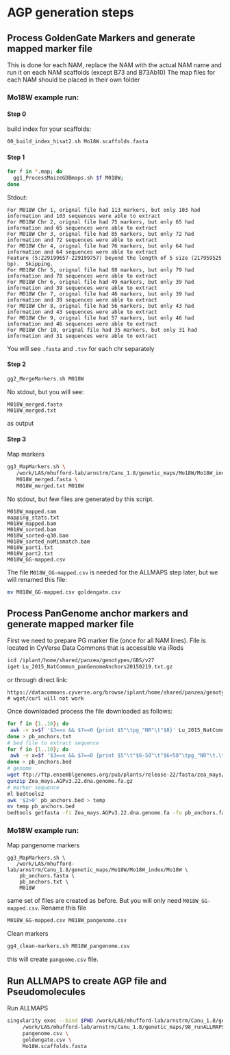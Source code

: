 # AGP generation steps

## Process GoldenGate Markers and generate mapped marker file

This is done for each NAM, replace the NAM with the actual NAM name and run it on each NAM scaffolds (except B73 and B73Ab10)
The map files for each NAM should be placed in their own folder


### Mo18W example run:

#### Step 0

build index for your scaffolds:

```bash
00_build_index_hisat2.sh Mo18W.scaffolds.fasta
```


#### Step 1

```bash
for f in *.map; do
  gg1_ProcessMaizeGDBmaps.sh $f M018W;
done
```

Stdout:
```
For M018W Chr 1, orignal file had 113 markers, but only 103 had information and 103 sequences were able to extract
For M018W Chr 2, orignal file had 75 markers, but only 65 had information and 65 sequences were able to extract
For M018W Chr 3, orignal file had 85 markers, but only 72 had information and 72 sequences were able to extract
For M018W Chr 4, orignal file had 76 markers, but only 64 had information and 64 sequences were able to extract
Feature (5:229199657-229199757) beyond the length of 5 size (217959525 bp).  Skipping.
For M018W Chr 5, orignal file had 88 markers, but only 79 had information and 78 sequences were able to extract
For M018W Chr 6, orignal file had 49 markers, but only 39 had information and 39 sequences were able to extract
For M018W Chr 7, orignal file had 46 markers, but only 39 had information and 39 sequences were able to extract
For M018W Chr 8, orignal file had 56 markers, but only 43 had information and 43 sequences were able to extract
For M018W Chr 9, orignal file had 57 markers, but only 46 had information and 46 sequences were able to extract
For M018W Chr 10, orignal file had 35 markers, but only 31 had information and 31 sequences were able to extract
```

You will see `.fasta` and `.tsv` for each chr separately

#### Step 2

```bash
gg2_MergeMarkers.sh M018W
```

No stdout, but you will see:

```
M018W_merged.fasta
M018W_merged.txt
```

as output

#### Step 3

Map markers

```bash
gg3_MapMarkers.sh \
   /work/LAS/mhufford-lab/arnstrm/Canu_1.8/genetic_maps/Mo18W/Mo18W_index/Mo18W \
   M018W_merged.fasta \
   M018W_merged.txt M018W
```

No stdout, but few files are generated by this script.

```
M018W_mapped.sam
mapping_stats.txt
M018W_mapped.bam
M018W_sorted.bam
M018W_sorted-q30.bam
M018W_sorted_noMismatch.bam
M018W_part1.txt
M018W_part2.txt
M018W_GG-mapped.csv
```

The file `M018W_GG-mapped.csv` is needed for the ALLMAPS step later, but we will renamed this file:

```bash
mv M018W_GG-mapped.csv goldengate.csv
```

## Process PanGenome anchor markers and generate mapped marker file

First we need to prepare PG marker file (once for all NAM lines). File is located in CyVerse Data Commons that is accessible via iRods

```bash
icd /iplant/home/shared/panzea/genotypes/GBS/v27
iget Lu_2015_NatCommun_panGenomeAnchors20150219.txt.gz
```
or through direct link:

```
https://datacommons.cyverse.org/browse/iplant/home/shared/panzea/genotypes/GBS/v27/Lu_2015_NatCommun_panGenomeAnchors20150219.txt.gz
# wget/curl will not work
```

Once downloaded process the file downloaded as follows:

```bash
for f in {1..10}; do
 awk -v x=$f '$3==x && $7==0 {print $5"\tpg_"NR"\t"$8}' Lu_2015_NatCommun_panGenomeAnchors20150219.txt;
done > pb_anchors.txt
# bed file to extract sequence
for f in {1..10}; do
 awk -v x=$f '$3==x && $7==0 {print $5"\t"$6-50"\t"$6+50"\tpg_"NR"\t.\t+"}' Lu_2015_NatCommun_panGenomeAnchors20150219.txt;
done > pb_anchors.bed
# genome
wget ftp://ftp.ensemblgenomes.org/pub/plants/release-22/fasta/zea_mays/dna/Zea_mays.AGPv3.22.dna.genome.fa.gz
gunzip Zea_mays.AGPv3.22.dna.genome.fa.gz
# marker sequence
ml bedtools2
awk '$2>0' pb_anchors.bed > temp
mv temp pb_anchors.bed
bedtools getfasta -fi Zea_mays.AGPv3.22.dna.genome.fa -fo pb_anchors.fasta -bed pb_anchors.bed  -name
```

### Mo18W example run:

Map pangenome markers

```
gg3_MapMarkers.sh \
   /work/LAS/mhufford-lab/arnstrm/Canu_1.8/genetic_maps/Mo18W/Mo18W_index/Mo18W \
    pb_anchors.fasta \
    pb_anchors.txt \
    M018W
```

same set of files are created as before. But you will only need `M018W_GG-mapped.csv`. Rename this file

```bash
M018W_GG-mapped.csv M018W_pangenome.csv
```

Clean markers

```bash
gg4_clean-markers.sh M018W_pangenome.csv
```

this will create `pangeome.csv` file. 



## Run ALLMAPS to create AGP file and Pseudomolecules


Run ALLMAPS


```bash
singularity exec --bind $PWD /work/LAS/mhufford-lab/arnstrm/Canu_1.8/genetic_maps/jcvi.simg \
     /work/LAS/mhufford-lab/arnstrm/Canu_1.8/genetic_maps/98_runALLMAPS.sh \
     pangenome.csv \
     goldengate.csv \
     Mo18W.scaffolds.fasta
```
